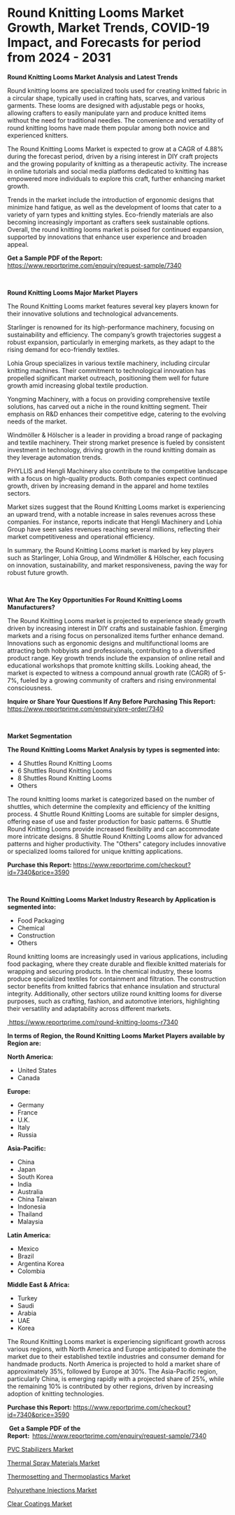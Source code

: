 <p><h1>Round Knitting Looms Market Growth, Market Trends, COVID-19 Impact, and Forecasts for period from 2024 - 2031</h1></p><p><strong>Round Knitting Looms Market Analysis and Latest Trends</strong></p>
<p><p>Round knitting looms are specialized tools used for creating knitted fabric in a circular shape, typically used in crafting hats, scarves, and various garments. These looms are designed with adjustable pegs or hooks, allowing crafters to easily manipulate yarn and produce knitted items without the need for traditional needles. The convenience and versatility of round knitting looms have made them popular among both novice and experienced knitters.</p><p>The Round Knitting Looms Market is expected to grow at a CAGR of 4.88% during the forecast period, driven by a rising interest in DIY craft projects and the growing popularity of knitting as a therapeutic activity. The increase in online tutorials and social media platforms dedicated to knitting has empowered more individuals to explore this craft, further enhancing market growth.</p><p>Trends in the market include the introduction of ergonomic designs that minimize hand fatigue, as well as the development of looms that cater to a variety of yarn types and knitting styles. Eco-friendly materials are also becoming increasingly important as crafters seek sustainable options. Overall, the round knitting looms market is poised for continued expansion, supported by innovations that enhance user experience and broaden appeal.</p></p>
<p><strong>Get a Sample PDF of the Report:&nbsp;</strong> <a href="https://www.reportprime.com/enquiry/request-sample/7340?utm_campaign=2010&utm_medium=2&utm_source=Github&utm_content=ia&utm_term=25122024&utm_id=round-knitting-looms">https://www.reportprime.com/enquiry/request-sample/7340</a></p>
<p>&nbsp;</p>
<p><strong>Round Knitting Looms Major Market Players</strong></p>
<p><p>The Round Knitting Looms market features several key players known for their innovative solutions and technological advancements. </p><p>Starlinger is renowned for its high-performance machinery, focusing on sustainability and efficiency. The company’s growth trajectories suggest a robust expansion, particularly in emerging markets, as they adapt to the rising demand for eco-friendly textiles.</p><p>Lohia Group specializes in various textile machinery, including circular knitting machines. Their commitment to technological innovation has propelled significant market outreach, positioning them well for future growth amid increasing global textile production.</p><p>Yongming Machinery, with a focus on providing comprehensive textile solutions, has carved out a niche in the round knitting segment. Their emphasis on R&D enhances their competitive edge, catering to the evolving needs of the market.</p><p>Windmöller & Hölscher is a leader in providing a broad range of packaging and textile machinery. Their strong market presence is fueled by consistent investment in technology, driving growth in the round knitting domain as they leverage automation trends.</p><p>PHYLLIS and Hengli Machinery also contribute to the competitive landscape with a focus on high-quality products. Both companies expect continued growth, driven by increasing demand in the apparel and home textiles sectors.</p><p>Market sizes suggest that the Round Knitting Looms market is experiencing an upward trend, with a notable increase in sales revenues across these companies. For instance, reports indicate that Hengli Machinery and Lohia Group have seen sales revenues reaching several millions, reflecting their market competitiveness and operational efficiency.</p><p>In summary, the Round Knitting Looms market is marked by key players such as Starlinger, Lohia Group, and Windmöller & Hölscher, each focusing on innovation, sustainability, and market responsiveness, paving the way for robust future growth.</p></p>
<p>&nbsp;</p>
<p><strong>What Are The Key Opportunities For Round Knitting Looms Manufacturers?</strong></p>
<p><p>The Round Knitting Looms market is projected to experience steady growth driven by increasing interest in DIY crafts and sustainable fashion. Emerging markets and a rising focus on personalized items further enhance demand. Innovations such as ergonomic designs and multifunctional looms are attracting both hobbyists and professionals, contributing to a diversified product range. Key growth trends include the expansion of online retail and educational workshops that promote knitting skills. Looking ahead, the market is expected to witness a compound annual growth rate (CAGR) of 5-7%, fueled by a growing community of crafters and rising environmental consciousness.</p></p>
<p><strong>Inquire or Share Your Questions If Any Before Purchasing This Report:</strong> <a href="https://www.reportprime.com/enquiry/pre-order/7340?utm_campaign=2010&utm_medium=2&utm_source=Github&utm_content=ia&utm_term=25122024&utm_id=round-knitting-looms">https://www.reportprime.com/enquiry/pre-order/7340</a></p>
<p>&nbsp;</p>
<p><strong>Market Segmentation</strong></p>
<p><strong>The Round Knitting Looms Market Analysis by types is segmented into:</strong></p>
<p><ul><li>4 Shuttles Round Knitting Looms</li><li>6 Shuttles Round Knitting Looms</li><li>8 Shuttles Round Knitting Looms</li><li>Others</li></ul></p>
<p><p>The round knitting looms market is categorized based on the number of shuttles, which determine the complexity and efficiency of the knitting process. 4 Shuttle Round Knitting Looms are suitable for simpler designs, offering ease of use and faster production for basic patterns. 6 Shuttle Round Knitting Looms provide increased flexibility and can accommodate more intricate designs. 8 Shuttle Round Knitting Looms allow for advanced patterns and higher productivity. The "Others" category includes innovative or specialized looms tailored for unique knitting applications.</p></p>
<p><strong>Purchase this Report:&nbsp;</strong><a href="https://www.reportprime.com/checkout?id=7340&price=3590&utm_campaign=2010&utm_medium=2&utm_source=Github&utm_content=ia&utm_term=25122024&utm_id=round-knitting-looms">https://www.reportprime.com/checkout?id=7340&price=3590</a></p>
<p>&nbsp;</p>
<p><strong>The Round Knitting Looms Market Industry Research by Application is segmented into:</strong></p>
<p><ul><li>Food Packaging</li><li>Chemical</li><li>Construction</li><li>Others</li></ul></p>
<p><p>Round knitting looms are increasingly used in various applications, including food packaging, where they create durable and flexible knitted materials for wrapping and securing products. In the chemical industry, these looms produce specialized textiles for containment and filtration. The construction sector benefits from knitted fabrics that enhance insulation and structural integrity. Additionally, other sectors utilize round knitting looms for diverse purposes, such as crafting, fashion, and automotive interiors, highlighting their versatility and adaptability across different markets.</p></p>
<p><a href="https://www.reportprime.com/round-knitting-looms-r7340?utm_campaign=2010&utm_medium=2&utm_source=Github&utm_content=ia&utm_term=25122024&utm_id=round-knitting-looms">&nbsp;https://www.reportprime.com/round-knitting-looms-r7340</a></p>
<p><strong>In terms of Region, the Round Knitting Looms Market Players available by Region are:</strong></p>
<p>
    <p> <strong> North America: </strong>
        <ul>
            <li>United States</li>
            <li>Canada</li>
        </ul>
        </p> 
    <p> <strong> Europe: </strong>
        <ul>
            <li>Germany</li>
            <li>France</li>
            <li>U.K.</li>
            <li>Italy</li>
            <li>Russia</li>
        </ul>
        </p> 
    <p> <strong> Asia-Pacific: </strong>
        <ul>
            <li>China</li>
            <li>Japan</li>
            <li>South Korea</li>
            <li>India</li>
            <li>Australia</li>
            <li>China Taiwan</li>
            <li>Indonesia</li>
            <li>Thailand</li>
            <li>Malaysia</li>
        </ul>
        </p> 
    <p> <strong> Latin America: </strong>
        <ul>
            <li>Mexico</li>
            <li>Brazil</li>
            <li>Argentina Korea</li>
            <li>Colombia</li>
        </ul>
        </p> 
    <p> <strong> Middle East & Africa: </strong>
        <ul>
            <li>Turkey</li>
            <li>Saudi</li>
            <li>Arabia</li>
            <li>UAE</li>
            <li>Korea</li>
        </ul>
    </p>
    </p>
<p><p>The Round Knitting Looms market is experiencing significant growth across various regions, with North America and Europe anticipated to dominate the market due to their established textile industries and consumer demand for handmade products. North America is projected to hold a market share of approximately 35%, followed by Europe at 30%. The Asia-Pacific region, particularly China, is emerging rapidly with a projected share of 25%, while the remaining 10% is contributed by other regions, driven by increasing adoption of knitting technologies.</p></p>
<p><strong>Purchase this Report: </strong><a href="https://www.reportprime.com/checkout?id=7340&price=3590&utm_campaign=2010&utm_medium=2&utm_source=Github&utm_content=ia&utm_term=25122024&utm_id=round-knitting-looms">https://www.reportprime.com/checkout?id=7340&price=3590</a></p>
<p>&nbsp;<strong>Get a Sample PDF of the Report:&nbsp;&nbsp;</strong><a href="https://www.reportprime.com/enquiry/request-sample/7340?utm_campaign=2010&utm_medium=2&utm_source=Github&utm_content=ia&utm_term=25122024&utm_id=round-knitting-looms">https://www.reportprime.com/enquiry/request-sample/7340</a></p>
<p><strong></strong></p>
<p><p><a href="https://www.linkedin.com/pulse/pvc-stabilizers-market-analysis-trends-revenue-growth-estimated-exmde?utm_campaign=2010&utm_medium=2&utm_source=Github&utm_content=ia&utm_term=25122024&utm_id=round-knitting-looms">PVC Stabilizers Market</a></p><p><a href="https://www.linkedin.com/pulse/impressive-size-global-thermal-spray-materials-market-set-reach-kqmme?utm_campaign=2010&utm_medium=2&utm_source=Github&utm_content=ia&utm_term=25122024&utm_id=round-knitting-looms">Thermal Spray Materials Market</a></p><p><a href="https://www.linkedin.com/pulse/thermosetting-thermoplastics-market-size-2024-2031-reports-rise-xcfke?utm_campaign=2010&utm_medium=2&utm_source=Github&utm_content=ia&utm_term=25122024&utm_id=round-knitting-looms">Thermosetting and Thermoplastics Market</a></p><p><a href="https://www.linkedin.com/pulse/polyurethane-injections-market-overview-significant-growth-hcy9e?utm_campaign=2010&utm_medium=2&utm_source=Github&utm_content=ia&utm_term=25122024&utm_id=round-knitting-looms">Polyurethane Injections Market</a></p><p><a href="https://www.linkedin.com/pulse/market-dynamics-clear-coatings-145-growth-from-2024-2031-cd61e?utm_campaign=2010&utm_medium=2&utm_source=Github&utm_content=ia&utm_term=25122024&utm_id=round-knitting-looms">Clear Coatings Market</a></p></p>